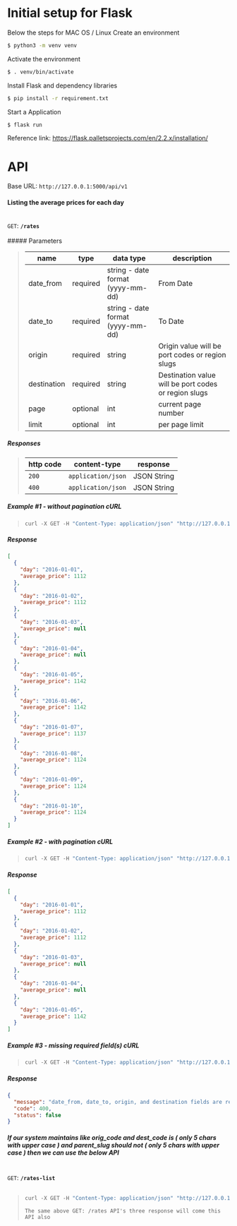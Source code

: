 # Initial setup for Flask

Below the steps for MAC OS / Linux
Create an environment
```bash
$ python3 -m venv venv
```
Activate the environment
```bash
$ . venv/bin/activate
```
Install Flask and dependency libraries
```bash
$ pip install -r requirement.txt
```
Start a Application
```bash
$ flask run
```
Reference link: 
https://flask.palletsprojects.com/en/2.2.x/installation/


# API
Base URL: `http://127.0.0.1:5000/api/v1`
#### Listing the average prices for each day

</br>
 <summary><code>GET</code>: <code><b>/rates</b></code></summary>
</br>
##### Parameters

> | name      |  type     | data type | description |
> |-----------|-----------|-----------|-------------|
> | date_from | required | string - date format (yyyy-mm-dd) | From Date |
> | date_to | required | string - date format (yyyy-mm-dd) | To Date |
> | origin | required | string | Origin value will be port codes or region slugs |
> | destination | required | string | Destination value will be port codes or region slugs  |
> | page | optional | int | current page number  |
> | limit | optional | int | per page limit  |

##### Responses

> | http code | content-type | response |
> |-----------|--------------|----------|
> | `200` | `application/json` | JSON String |
> | `400` | `application/json` | JSON String |

##### Example #1 - without pagination cURL

> ```javascript
> curl -X GET -H "Content-Type: application/json" "http://127.0.0.1:5000/api/v1/rates?date_from=2016-01-01&date_to=2016-01-10&origin=CNSGH&destination=north_europe_main"
> ```

##### Response

```json
[
  {
    "day": "2016-01-01",
    "average_price": 1112
  },
  {
    "day": "2016-01-02",
    "average_price": 1112
  },
  {
    "day": "2016-01-03",
    "average_price": null
  },
  {
    "day": "2016-01-04",
    "average_price": null
  },
  {
    "day": "2016-01-05",
    "average_price": 1142
  },
  {
    "day": "2016-01-06",
    "average_price": 1142
  },
  {
    "day": "2016-01-07",
    "average_price": 1137
  },
  {
    "day": "2016-01-08",
    "average_price": 1124
  },
  {
    "day": "2016-01-09",
    "average_price": 1124
  },
  {
    "day": "2016-01-10",
    "average_price": 1124
  }
]
```

##### Example #2 - with pagination cURL

> ```javascript
> curl -X GET -H "Content-Type: application/json" "http://127.0.0.1:5000/api/v1/rates?date_from=2016-01-01&date_to=2016-01-10&origin=CNSGH&destination=north_europe_main&page=1&limit=5"
> ```

##### Response

```json
[
  {
    "day": "2016-01-01",
    "average_price": 1112
  },
  {
    "day": "2016-01-02",
    "average_price": 1112
  },
  {
    "day": "2016-01-03",
    "average_price": null
  },
  {
    "day": "2016-01-04",
    "average_price": null
  },
  {
    "day": "2016-01-05",
    "average_price": 1142
  }
]
```

##### Example #3 - missing required field(s) cURL

> ```javascript
> curl -X GET -H "Content-Type: application/json" "http://127.0.0.1:5000/api/v1/rates?date_from=2016-01-01&date_to=2016-01-10&origin=CNSGH"
> ```

##### Response

```json
{
  "message": "date_from, date_to, origin, and destination fields are required",
  "code": 400,
  "status": false
}
```

##### If our system maintains like orig_code and dest_code is ( only 5 chars with upper case ) and parent_slug should not ( only 5 chars with upper case ) then we can use the below API
</br>
 <summary><code>GET</code>: <code><b>/rates-list</b></code></summary>
</br>

> ```javascript
> curl -X GET -H "Content-Type: application/json" "http://127.0.0.1:5000/api/v1/rates-list?date_from=2016-01-01&date_to=2016-01-10&origin=CNSGH&destination=north_europe_main&page=1&limit=10"
> ```
>```
>The same above GET: /rates API's three response will come this API also
>```